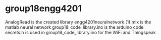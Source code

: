 # group18engg4201
AnalogRead is the created library
engg4201neuralnetwork (1).mlx is the matlab neural network
group18_code_library.ino is the arduino code
secrets.h is used in group18_code_library.ino for the WiFi and Thingspeak 

